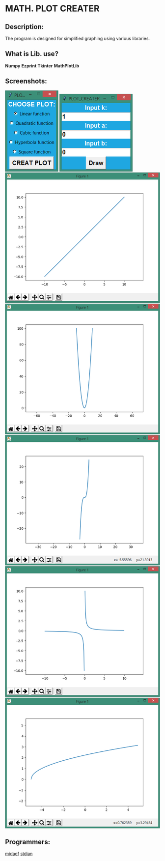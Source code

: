 # MATH. PLOT CREATER

## Description:

The program is designed for simplified graphing using various libraries.

## What is Lib. use?

**Numpy**
**Ezprint**
**Tkinter**
**MathPlotLib**


## Screenshots:

![Main window](https://github.com/NameLessCorporation/math_plot_creater/raw/master/docs/screenshots/1.png)
![Arg.Window](https://github.com/NameLessCorporation/math_plot_creater/raw/master/docs/screenshots/2.png)
![Linear func.](https://github.com/NameLessCorporation/math_plot_creater/raw/master/docs/screenshots/3.png)
![Quadr.func](https://github.com/NameLessCorporation/math_plot_creater/raw/master/docs/screenshots/4.png)
![Cub.func](https://github.com/NameLessCorporation/math_plot_creater/raw/master/docs/screenshots/5.png)
![Hyperb.func](https://github.com/NameLessCorporation/math_plot_creater/raw/master/docs/screenshots/6.png)
![Sq.func](https://github.com/NameLessCorporation/math_plot_creater/raw/master/docs/screenshots/7.png)

## Programmers:
[midaef](http://midaef.ru) 
[stdian](http://stdian.ru)